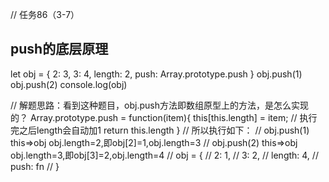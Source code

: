 // 任务86（3-7）

## push的底层原理

let obj = {
    2: 3,
    3: 4,
    length: 2,
    push: Array.prototype.push
}
obj.push(1)
obj.push(2)
console.log(obj)

// 解题思路：看到这种题目，obj.push方法即数组原型上的方法，是怎么实现的？
Array.prototype.push = function(item){
    this[this.length] = item;
    // 执行完之后length会自动加1
    return this.length
}
// 所以执行如下：
// obj.push(1) this=>obj  obj.length=2,即obj[2]=1,obj.length=3
// obj.push(2) this=>obj  obj.length=3,即obj[3]=2,obj.length=4
// obj = {
//     2: 1,
//     3: 2,
//     length: 4,
//     push: fn
// }